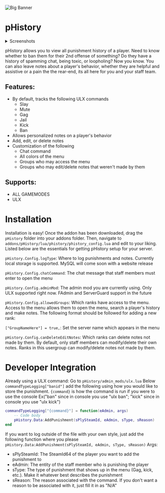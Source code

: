 ![Big Banner](https://user-images.githubusercontent.com/8619739/180586350-56f57863-170b-4c7e-bf22-15a77cb87949.png)


# pHistory
 
 <details>
  <summary>Screenshots</summary>

  ![8bced4e1bab48bda68b6d226458c6254](https://user-images.githubusercontent.com/8619739/180586680-0777ab13-b2ba-401b-91a0-981d93673579.png)
  ![0aa883ad1dc30482b69a32a737c0e647](https://user-images.githubusercontent.com/8619739/180586683-344bfc04-bb05-4186-a4dd-a5b93870e6e3.png)
  ![b9436a631631fcd589e3ae56790c49f1](https://user-images.githubusercontent.com/8619739/180586689-e766fb98-fe99-4037-8c76-89d7797a9dc3.png)
  ![0add7d2eff50eac7a68a1213bc191d83](https://user-images.githubusercontent.com/8619739/180586694-5bb4c041-0f00-472d-b279-e3b1c6352906.png)
  ![44e4fa50012bc3bf3c28a92d8e299182](https://user-images.githubusercontent.com/8619739/180586698-1b3dd11e-42c5-45cb-98e4-e7ab50ade004.png)
</details>
 
pHistory allows you to view all punishment history of a player. Need to know whether to ban them for their 2nd offense of something? Do they have a history of spamming chat, being toxic, or loopholing? Now you know. You can also leave notes about a player's behavior, whether they are helpful and assistive or a pain the the rear-end, its all here for you and your staff team.

## Features:
* By default, tracks the following ULX commands
    * Slay
    * Mute
    * Gag
    * Jail
    * Kick
    * Ban
* Allows personalized notes on a player's behavior
* Add, edit, or delete notes
* Customization of the following
  * Chat command
  * All colors of the menu
  * Groups who may access the menu
  * Groups who may edit/delete notes that weren't made by them


## Supports:
* ALL GAMEMODES
* ULX

# Installation
Installation is easy! Once the addon has been downloaded, drag the `pHistory` folder into your addons folder. Then, navigate to `addons/pHistory/lua/phistory/phistory_config.lua` and edit to your liking. Listed below are the essentials for getting pHistory setup for your server.

`pHistory.Config.logType`: Where to log punishments and notes. Currently local storage is supported. MySQL will come soon with a website release

`pHistory.Config.chatCommand`: The chat message that staff members must enter to open the menu

`pHistory.Config.adminMod`: The admin mod you are currently using. Only ULX supported right now. FAdmin and ServerGuard support in the future

`pHistory.Config.allowedGroups`: Which ranks have access to the menu. Access to the menu allows them to open the menu, search a player's history and make notes. The following format should be followed for adding a new rank:

`["GroupNameHere"] = true,`: Set the server name which appears in the menu 

`pHistory.Config.canDeleteEditNotes`:  Which ranks can delete notes not made by them. By  default, only staff members can modify/delete their own notes. Ranks in this usergroup can modify/delete notes not made by them.

# Developer Integration

Already using a ULX command: Go to `pHistory/admin_mods/ulx.lua` Below `commandTypeLogging["banid"]` add the following using how you would like to store the punishment. `{command}` is how the command is run if you were to use the console Ex("ban" since in console you use "ulx ban"; "kick" since in console you use "ulx kick")

```lua
commandTypeLogging["{command}"] = function(eAdmin, args)
	-- Code body
	pHistory.Data:AddPunishment(sPlySteamId, eAdmin, sType, sReason)
end
```



If you want to log outside of the file with your own style, just add the following function where you please
`pHistory.Data:AddPunishment(sPlySteamId, eAdmin, sType, sReason)`
Args:
* sPlySteamId: The SteamId64 of the player you want to add the punishment to
* eAdmin: The entity of the staff member who is punishing the player
* sType: The type of punishment that shows up in the menu (Gag, kick, etc.). Make it whatever best describes the punishment
* sReason: The reason associated with the command. If you don't want a reason to be associated with it, just fill it in as "N/A"
